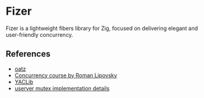 # Fizer
Fizer is a lightweight fibers library for Zig, focused on delivering elegant and user-friendly concurrency.

## References
- [oatz](https://github.com/SuperAuguste/oatz)
- [Concurrency course by Roman Lipovsky](https://www.youtube.com/watch?v=eBQi3Y2p_eQ&list=PL4_hYwCyhAva37lNnoMuBcKRELso5nvBm&index=5)
- [YACLib](https://github.com/YACLib/YACLib)
- [userver mutex implementation details](https://www.youtube.com/live/DgS9p40-Xfw?si=nuvGcwo2XOk2DU0m&t=424)